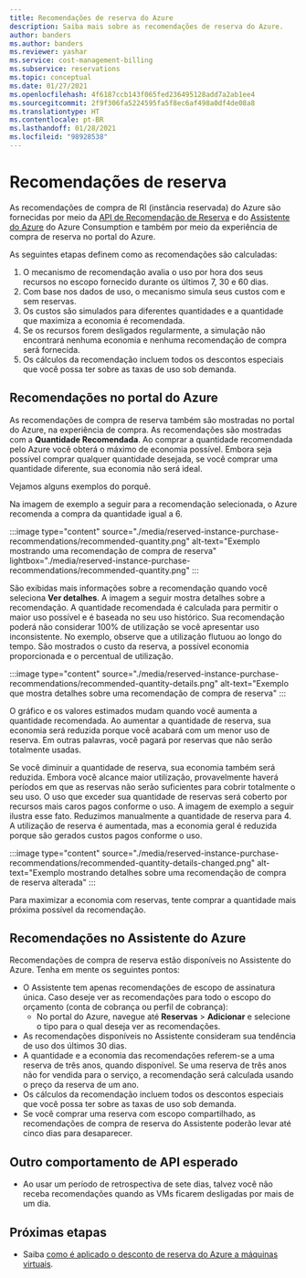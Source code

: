 ```yaml
---
title: Recomendações de reserva do Azure
description: Saiba mais sobre as recomendações de reserva do Azure.
author: banders
ms.author: banders
ms.reviewer: yashar
ms.service: cost-management-billing
ms.subservice: reservations
ms.topic: conceptual
ms.date: 01/27/2021
ms.openlocfilehash: 4f6187ccb143f065fed236495128add7a2ab1ee4
ms.sourcegitcommit: 2f9f306fa5224595fa5f8ec6af498a0df4de08a8
ms.translationtype: HT
ms.contentlocale: pt-BR
ms.lasthandoff: 01/28/2021
ms.locfileid: "98928538"
---
```

# <a name="reservation-recommendations"></a>Recomendações de reserva

As recomendações de compra de RI (instância reservada) do Azure são fornecidas por meio da [API de Recomendação de Reserva](/rest/api/consumption/reservationrecommendations) e do [Assistente do Azure](../../advisor/advisor-cost-recommendations.md#buy-reserved-virtual-machine-instances-to-save-money-over-pay-as-you-go-costs) do Azure Consumption e também por meio da experiência de compra de reserva no portal do Azure.

As seguintes etapas definem como as recomendações são calculadas:

1. O mecanismo de recomendação avalia o uso por hora dos seus recursos no escopo fornecido durante os últimos 7, 30 e 60 dias.
2. Com base nos dados de uso, o mecanismo simula seus custos com e sem reservas.
3. Os custos são simulados para diferentes quantidades e a quantidade que maximiza a economia é recomendada.
4. Se os recursos forem desligados regularmente, a simulação não encontrará nenhuma economia e nenhuma recomendação de compra será fornecida.
5. Os cálculos da recomendação incluem todos os descontos especiais que você possa ter sobre as taxas de uso sob demanda.

## <a name="recommendations-in-the-azure-portal"></a>Recomendações no portal do Azure

As recomendações de compra de reserva também são mostradas no portal do Azure, na experiência de compra. As recomendações são mostradas com a **Quantidade Recomendada**. Ao comprar a quantidade recomendada pelo Azure você obterá o máximo de economia possível. Embora seja possível comprar qualquer quantidade desejada, se você comprar uma quantidade diferente, sua economia não será ideal.

Vejamos alguns exemplos do porquê.

Na imagem de exemplo a seguir para a recomendação selecionada, o Azure recomenda a compra da quantidade igual a 6.

:::image type="content" source="./media/reserved-instance-purchase-recommendations/recommended-quantity.png" alt-text="Exemplo mostrando uma recomendação de compra de reserva" lightbox="./media/reserved-instance-purchase-recommendations/recommended-quantity.png" :::

São exibidas mais informações sobre a recomendação quando você seleciona **Ver detalhes**. A imagem a seguir mostra detalhes sobre a recomendação. A quantidade recomendada é calculada para permitir o maior uso possível e é baseada no seu uso histórico. Sua recomendação poderá não considerar 100% de utilização se você apresentar uso inconsistente. No exemplo, observe que a utilização flutuou ao longo do tempo. São mostrados o custo da reserva, a possível economia proporcionada e o percentual de utilização.

:::image type="content" source="./media/reserved-instance-purchase-recommendations/recommended-quantity-details.png" alt-text="Exemplo que mostra detalhes sobre uma recomendação de compra de reserva" :::

O gráfico e os valores estimados mudam quando você aumenta a quantidade recomendada. Ao aumentar a quantidade de reserva, sua economia será reduzida porque você acabará com um menor uso de reserva. Em outras palavras, você pagará por reservas que não serão totalmente usadas.

Se você diminuir a quantidade de reserva, sua economia também será reduzida. Embora você alcance maior utilização, provavelmente haverá períodos em que as reservas não serão suficientes para cobrir totalmente o seu uso. O uso que exceder sua quantidade de reservas será coberto por recursos mais caros pagos conforme o uso. A imagem de exemplo a seguir ilustra esse fato. Reduzimos manualmente a quantidade de reserva para 4. A utilização de reserva é aumentada, mas a economia geral é reduzida porque são gerados custos pagos conforme o uso.

:::image type="content" source="./media/reserved-instance-purchase-recommendations/recommended-quantity-details-changed.png" alt-text="Exemplo mostrando detalhes sobre uma recomendação de compra de reserva alterada" :::

Para maximizar a economia com reservas, tente comprar a quantidade mais próxima possível da recomendação.

## <a name="recommendations-in-azure-advisor"></a>Recomendações no Assistente do Azure

Recomendações de compra de reserva estão disponíveis no Assistente do Azure. Tenha em mente os seguintes pontos:

- O Assistente tem apenas recomendações de escopo de assinatura única. Caso deseje ver as recomendações para todo o escopo do orçamento (conta de cobrança ou perfil de cobrança):
  -  No portal do Azure, navegue até **Reservas** > **Adicionar** e selecione o tipo para o qual deseja ver as recomendações.
- As recomendações disponíveis no Assistente consideram sua tendência de uso dos últimos 30 dias.
- A quantidade e a economia das recomendações referem-se a uma reserva de três anos, quando disponível. Se uma reserva de três anos não for vendida para o serviço, a recomendação será calculada usando o preço da reserva de um ano.
- Os cálculos da recomendação incluem todos os descontos especiais que você possa ter sobre as taxas de uso sob demanda.
- Se você comprar uma reserva com escopo compartilhado, as recomendações de compra de reserva do Assistente poderão levar até cinco dias para desaparecer.

## <a name="other-expected-api-behavior"></a>Outro comportamento de API esperado

- Ao usar um período de retrospectiva de sete dias, talvez você não receba recomendações quando as VMs ficarem desligadas por mais de um dia.

## <a name="next-steps"></a>Próximas etapas

- Saiba [como é aplicado o desconto de reserva do Azure a máquinas virtuais](../manage/understand-vm-reservation-charges.md).
